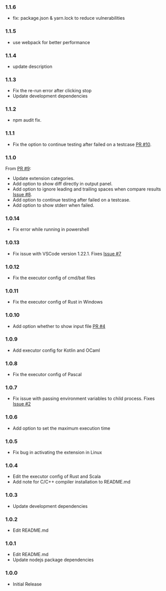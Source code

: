 ### 1.1.6
* fix: package.json & yarn.lock to reduce vulnerabilities

### 1.1.5
* use webpack for better performance

### 1.1.4
* update description

### 1.1.3
* Fix the re-run error after clicking stop
* Update development dependencies

### 1.1.2
* npm audit fix.

### 1.1.1
* Fix the option to continue testing after failed on a testcase [PR #10](https://github.com/openhoangnc/vscode-io-run/pull/10).

### 1.1.0
From [PR #9](https://github.com/openhoangnc/vscode-io-run/pull/9):
* Update extension categories.
* Add option to show diff directly in output panel.
* Add option to ignore leading and trailing spaces when compare results [Issue #8](https://github.com/openhoangnc/vscode-io-run/issues/8).
* Add option to continue testing after failed on a testcase.
* Add option to show stderr when failed.

### 1.0.14
* Fix error while running in powershell

### 1.0.13
* Fix issue with VSCode version 1.22.1. Fixes [Issue #7](https://github.com/openhoangnc/vscode-io-run/issues/7)

### 1.0.12
* Fix the executor config of cmd/bat files

### 1.0.11
* Fix the executor config of Rust in Windows

### 1.0.10
* Add option whether to show input file [PR #4](https://github.com/openhoangnc/vscode-io-run/pull/4)

### 1.0.9
* Add executor config for Kotlin and OCaml

### 1.0.8
* Fix the executor config of Pascal

### 1.0.7
* Fix issue with passing environment variables to child process. Fixes [Issue #2](https://github.com/openhoangnc/vscode-io-run/issues/2)

### 1.0.6
* Add option to set the maximum execution time

### 1.0.5
* Fix bug in activating the extension in Linux

### 1.0.4
* Edit the executor config of Rust and Scala
* Add note for C/C++ compiler installation to README.md

### 1.0.3
* Update development dependencies

### 1.0.2
* Edit README.md

### 1.0.1
* Edit README.md
* Update nodejs package dependencies

### 1.0.0
* Initial Release